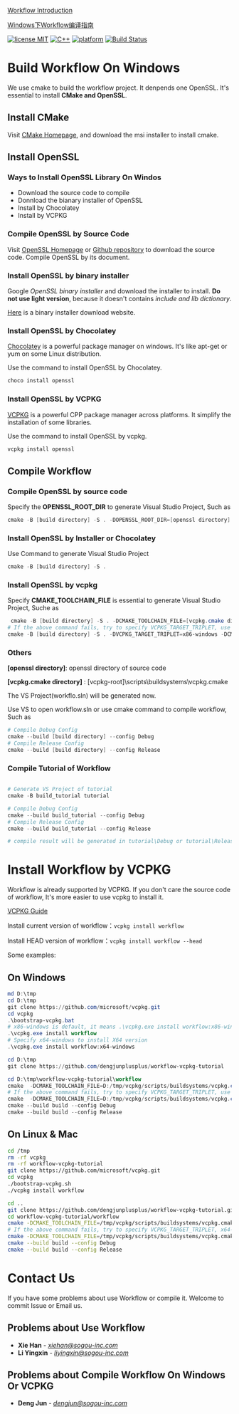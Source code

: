 [Workflow Introduction](https://github.com/sogou/workflow/blob/master/README.md)

[Windows下Workflow编译指南](Readme_cn.md)

[![license MIT](https://img.shields.io/badge/License-Apache-yellow.svg)](https://git.sogou-inc.com/wujiaxu/Filter/blob/master/LICENSE)
[![C++](https://img.shields.io/badge/language-c++-red.svg)](https://en.cppreference.com/)
[![platform](https://img.shields.io/badge/platform-linux%20%7C%20macos%20%7C%20windows-lightgrey.svg)](#%E9%A1%B9%E7%9B%AE%E7%9A%84%E4%B8%80%E4%BA%9B%E8%AE%BE%E8%AE%A1%E7%89%B9%E7%82%B9)
[![Build Status](https://travis-ci.com/sogou/workflow.svg?branch=windows)](https://travis-ci.com/sogou/workflow)

# Build Workflow On Windows

We use cmake to build the workflow project. It denpends one OpenSSL. It's essential to install **CMake and OpenSSL**.

## Install CMake

Visit [CMake Homepage](https://cmake.org/download/), and download the msi installer to install cmake.

## Install OpenSSL

### Ways to Install OpenSSL Library On Windos

* Download the source code to compile
* Donnload the bianary installer of OpenSSL
* Install by Chocolatey
* Install by VCPKG

### Compile OpenSSL by Source Code

Visit [OpenSSL Homepage](https://www.openssl.org/) or [Github repository](https://github.com/openssl/openssl) to download the source code.
Compile OpenSSL by its document.

### Install OpenSSL by binary installer

Google *OpenSSL binary installer* and download the installer to install. **Do not use light version**, because it doesn't contains *include and lib dictionary*.

[Here](https://slproweb.com/products/Win32OpenSSL.html) is a binary installer download website.


### Install OpenSSL by Chocolatey

[Chocolatey](https://community.chocolatey.org/) is a powerful package manager on windows. It's like apt-get or yum on some Linux distribution.

Use the command to install OpenSSL by Chocolatey.

```powershell
choco install openssl
```

### Install OpenSSL by VCPKG

[VCPKG](https://docs.microsoft.com/zh-cn/cpp/build/vcpkg?view=vs-2019) is a powerful CPP package manager across platforms.
It simplify the installation of some libraries.

Use the command to install OpenSSL by vcpkg.

```powershell
vcpkg install openssl
```

## Compile Workflow
### Compile OpenSSL by source code

Specify the **OPENSSL_ROOT_DIR** to generate Visual Studio Project, Such as

```powershell
cmake -B [build directory] -S . -DOPENSSL_ROOT_DIR=[openssl directory]
```

### Install OpenSSL by Installer or Chocolatey

Use Command to generate Visual Studio Project

```powershell
cmake -B [build directory] -S .
```

### Install OpenSSL by vcpkg
Specify **CMAKE_TOOLCHAIN_FILE** is essential to generate Visual Studio Project, Suche as

```powershell
 cmake -B [build directory] -S . -DCMAKE_TOOLCHAIN_FILE=[vcpkg.cmake directory]
# If the above command fails, try to specify VCPKG_TARGET_TRIPLET, use x86-windows or x64-windows
cmake -B [build directory] -S . -DVCPKG_TARGET_TRIPLET=x86-windows -DCMAKE_TOOLCHAIN_FILE=[vcpkg.cmake directory]
```

### Others
**[openssl directory]**: openssl directory of source code

**[vcpkg.cmake directory]** : [vcpkg-root]\scripts\buildsystems\vcpkg.cmake


The VS Project(workflo.sln) will be generated now. 

Use VS to open workflow.sln or use cmake command to compile workflow, Such as

```powershell
# Compile Debug Config
cmake --build [build directory] --config Debug
# Compile Release Config
cmake --build [build directory] --config Release
```

### Compile Tutorial of Workflow
```powershell

# Generate VS Project of tutorial
cmake -B build_tutorial tutorial

# Compile Debug Config
cmake --build build_tutorial --config Debug
# Compile Release Config
cmake --build build_tutorial --config Release

# compile result will be generated in tutorial\Debug or tutorial\Release directory
```

# Install Workflow by VCPKG

Workflow is already supported by VCPKG. If you don't care the source code of workflow, It's more easier to use vcpkg to install it.

[VCPKG Guide](https://docs.microsoft.com/zh-cn/cpp/build/vcpkg?view=msvc-160)

Install current version of workflow：`vcpkg install workflow`

Install HEAD version of workflow：`vcpkg install workflow --head`

Some examples:

## On Windows

```powershell
md D:\tmp
cd D:\tmp
git clone https://github.com/microsoft/vcpkg.git
cd vcpkg
.\bootstrap-vcpkg.bat
# x86-windows is default, it means .\vcpkg.exe install workflow:x86-windows
.\vcpkg.exe install workflow
# Specify x64-windows to install X64 version
.\vcpkg.exe install workflow:x64-windows

cd D:\tmp
git clone https://github.com/dengjunplusplus/workflow-vcpkg-tutorial

cd D:\tmp\workflow-vcpkg-tutorial\workflow
cmake  -DCMAKE_TOOLCHAIN_FILE=D:/tmp/vcpkg/scripts/buildsystems/vcpkg.cmake -B build
# If the above command fails, try to specify VCPKG_TARGET_TRIPLET, use x86-windows or x64-windows
cmake  -DCMAKE_TOOLCHAIN_FILE=D:/tmp/vcpkg/scripts/buildsystems/vcpkg.cmake -DVCPKG_TARGET_TRIPLET=x86-windows -B build
cmake --build build --config Debug
cmake --build build --config Release

```

## On Linux & Mac

```bash
cd /tmp
rm -rf vcpkg
rm -rf workflow-vcpkg-tutorial
git clone https://github.com/microsoft/vcpkg.git
cd vcpkg
./bootstrap-vcpkg.sh
./vcpkg install workflow

cd ..
git clone https://github.com/dengjunplusplus/workflow-vcpkg-tutorial.git
cd workflow-vcpkg-tutorial/workflow
cmake -DCMAKE_TOOLCHAIN_FILE=/tmp/vcpkg/scripts/buildsystems/vcpkg.cmake -B build
# If the above command fails, try to specify VCPKG_TARGET_TRIPLET, x64-linux or x86-linux or x64-osx
cmake -DCMAKE_TOOLCHAIN_FILE=/tmp/vcpkg/scripts/buildsystems/vcpkg.cmake  -DVCPKG_TARGET_TRIPLET=x64-linux -B build
cmake --build build --config Debug
cmake --build build --config Release

```

# Contact Us

If you have some problems about use Workflow or compile it. Welcome to commit Issue or Email us.

## Problems about Use Workflow

* **Xie Han** - *[xiehan@sogou-inc.com](mailto:xiehan@sogou-inc.com)*
* **Li Yingxin** - *[liyingxin@sogou-inc.com](mailto:liyingxin@sogou-inc.com)*

## Problems about Compile Workflow On Windows Or VCPKG

* **Deng Jun** - *[dengjun@sogou-inc.com](mailto:dengjun@sogou-inc.com)*